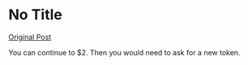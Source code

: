 # No Title

[Original Post](https://discourse.onlinedegree.iitm.ac.in/t/164277/281)

<p>You can continue to $2. Then you would need to ask for a new token.</p>